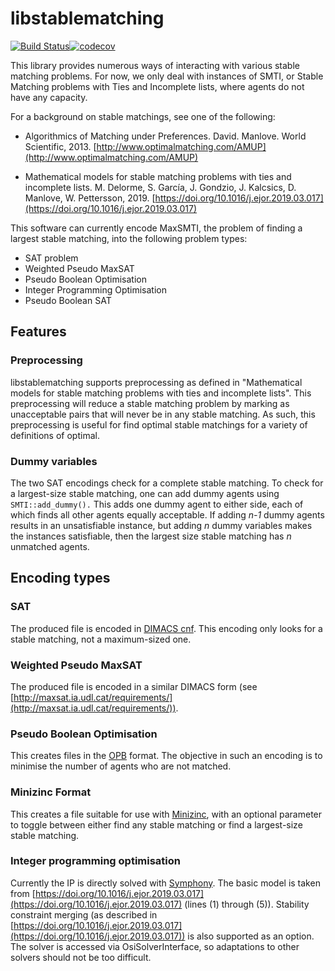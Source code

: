 # libstablematching

[![Build Status](https://travis-ci.org/WPettersson/libstablematching.svg?branch=master)](https://travis-ci.org/WPettersson/libstablematching)[![codecov](https://codecov.io/gh/WPettersson/libstablematching/branch/master/graph/badge.svg)](https://codecov.io/gh/WPettersson/libstablematching)

This library provides numerous ways of interacting with various stable matching
problems. For now, we only deal with instances of SMTI, or Stable Matching
problems with Ties and Incomplete lists, where agents do not have any capacity.


For a background on stable matchings, see one of the following:

* Algorithmics of Matching under Preferences. David. Manlove. World Scientific, 2013. [http://www.optimalmatching.com/AMUP](http://www.optimalmatching.com/AMUP)

* Mathematical models for stable matching problems with ties and incomplete lists. M. Delorme, S. García, J. Gondzio, J. Kalcsics, D. Manlove, W.  Pettersson, 2019.  [https://doi.org/10.1016/j.ejor.2019.03.017](https://doi.org/10.1016/j.ejor.2019.03.017)


This software can currently encode MaxSMTI, the problem of finding a largest stable matching, into the following problem types:

 * SAT problem
 * Weighted Pseudo MaxSAT
 * Pseudo Boolean Optimisation
 * Integer Programming Optimisation
 * Pseudo Boolean SAT

## Features

### Preprocessing

libstablematching supports preprocessing as defined in "Mathematical models for
stable matching problems with ties and incomplete lists". This preprocessing
will reduce a stable matching problem by marking as unacceptable pairs that
will never be in any stable matching.
As such, this preprocessing is useful for find optimal stable matchings for a
variety of definitions of optimal.

### Dummy variables

The two SAT encodings check for a complete stable matching. To
check for a largest-size stable matching, one can add dummy agents using
`SMTI::add_dummy().` This adds one dummy agent to either side, each of which
finds all other agents equally acceptable. If adding *n-1* dummy agents results
in an unsatisfiable instance, but adding *n* dummy variables makes the
instances satisfiable, then the largest size stable matching has *n* unmatched
agents.


## Encoding types

### SAT

The produced file is encoded in [DIMACS cnf](http://www.domagoj-babic.com/uploads/ResearchProjects/Spear/dimacs-cnf.pdf).
This encoding only looks for a stable matching, not a maximum-sized one.

### Weighted Pseudo MaxSAT

The produced file is encoded in a similar DIMACS form (see
[http://maxsat.ia.udl.cat/requirements/](http://maxsat.ia.udl.cat/requirements/)).


### Pseudo Boolean Optimisation

This creates files in the [OPB](https://www.cril.univ-artois.fr/PB10/format.pdf) format.
The objective in such an encoding is to minimise the number of agents who are
not matched.


### Minizinc Format

This creates a file suitable for use with [Minizinc](https://www.minizinc.org/), with an optional parameter to toggle between either find any stable matching or find a largest-size stable matching.

### Integer programming optimisation

Currently the IP is directly solved with [Symphony](https://coin-or.github.io/SYMPHONY/).
The basic model is taken from [https://doi.org/10.1016/j.ejor.2019.03.017](https://doi.org/10.1016/j.ejor.2019.03.017) (lines (1) through (5)). Stability constraint merging (as described in [https://doi.org/10.1016/j.ejor.2019.03.017](https://doi.org/10.1016/j.ejor.2019.03.017)) is also supported as an option.
The solver is accessed via OsiSolverInterface, so adaptations to other solvers should not be too difficult.


